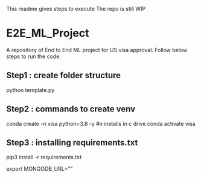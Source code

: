 This readme gives steps to execute
The repo is still WIP

# E2E_ML_Project
A repository of End to End ML project for US visa approval. Follow below steps to run the code.

## Step1 : create folder structure
python template.py

## Step2 : commands to create venv
conda create -n visa python=3.8 -y #n installs in c drive
conda activate visa

## Step3 : installing requirements.txt
pip3 install -r requirements.txt

export MONGODB_URL="<mongodb url>"